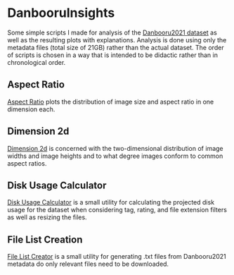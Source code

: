 # DanbooruInsights
Some simple scripts I made for analysis of the [Danbooru2021 dataset](https://www.gwern.net/Danbooru2021) as well as the resulting plots with explanations.
Analysis is done using only the metadata files (total size of 21GB) rather than the actual dataset.
The order of scripts is chosen in a way that is intended to be didactic rather than in chronological order.

## Aspect Ratio
[Aspect Ratio](./aspect_ratio) plots the distribution of image size and aspect ratio in one dimension each.

## Dimension 2d
[Dimension 2d](./dimension_2d) is concerned with the two-dimensional distribution of image widths and image heights and to what degree images conform to common aspect ratios.

## Disk Usage Calculator
[Disk Usage Calculator](./disk_usage_calculator) is a small utility for calculating the projected disk usage for the dataset
when considering tag, rating, and file extension filters as well as resizing the files.

## File List Creation
[File List Creator](./create_file_list) is a small utility for generating .txt files from Danbooru2021 metadata do only relevant files need to be downloaded.
